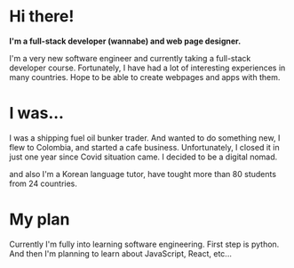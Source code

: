 # Hi there!
**I'm a full-stack developer (wannabe) and web page designer.**<br>

I'm a very new software engineer and currently taking a full-stack developer course. Fortunately, I have had a lot of interesting experiences in many countries. Hope to be able to create webpages and apps with them.

# I was...
I was a shipping fuel oil bunker trader. 
And wanted to do something new, I flew to Colombia, and started a cafe business. 
Unfortunately, I closed it in just one year since Covid situation came. I decided to be a digital nomad. 

and also I'm a Korean language tutor, have tought more than 80 students from 24 countries. 

# My plan
Currently I'm fully into learning software engineering. First step is python. And then I'm planning to learn about JavaScript, React, etc...

